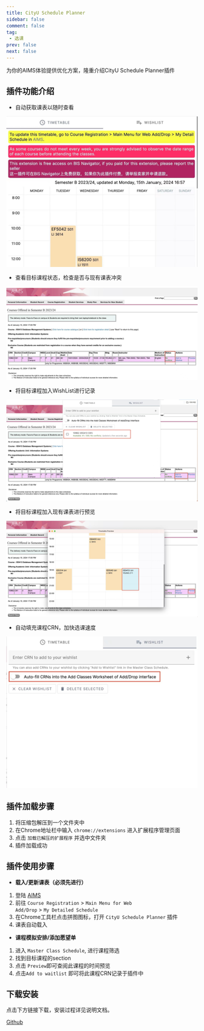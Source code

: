 ```yaml
---
title: CityU Schedule Planner
sidebar: false
comment: false
tag:
 - 选课
prev: false
next: false
---
```


为你的AIMS体验提供优化方案，隆重介绍CityU Schedule Planner插件

## 插件功能介绍
- 自动获取课表以随时查看
  
![自动获取](/CSP_1.jpg)

- 查看目标课程状态，检查是否与现有课表冲突

![查看心意课程](/CSP_2.jpg)

- 将目标课程加入WishList进行记录

![wishlist功能](/CSP_3.jpg)

- 将目标课程加入现有课表进行预览

![课程预览](/CSP_4.jpg)

- 自动填充课程CRN，加快选课速度

![wishlist功能](/CSP_5.jpg)

  
## 插件加载步骤
1. 将压缩包解压到一个文件夹中
2. 在Chrome地址栏中输入 <code>chrome://extensions</code> 进入扩展程序管理页面
3. 点击 <code>加载已解压的扩展程序</code> 并选中文件夹
4. 插件加载成功

## 插件使用步骤

- **载入/更新课表（必须先进行）**
1. 登陆 <a href="https://auth.cityu.edu.hk/">AIMS</a>
2. 前往 <code>Course Registration</code> > <code>Main Menu for Web Add/Drop</code> > <code>My Detailed Schedule</code>
3. 在Chrome工具栏点击拼图图标，打开 <code>CityU Schedule Planner</code> 插件
4. 课表自动载入

- **课程模拟安排/添加愿望单**
1. 进入 <code>Master Class Schedule</code>, 进行课程筛选
2. 找到目标课程的section
3. 点击 <code>Preview</code>即可查阅此课程的时间预览
4. 点击<code>Add to waitlist</code> 即可将此课程CRN记录于插件中

## 下载安装
点击下方链接下载，安装过程详见说明文档。

[Github](https://github.com/AvalonC/CityU-Schedule-Planner/releases/latest)